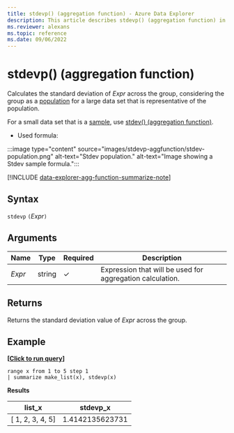 ```yaml
---
title: stdevp() (aggregation function) - Azure Data Explorer
description: This article describes stdevp() (aggregation function) in Azure Data Explorer.
ms.reviewer: alexans
ms.topic: reference
ms.date: 09/06/2022
---
```

# stdevp() (aggregation function)

Calculates the standard deviation of *Expr* across the group, considering the group as a [population](https://en.wikipedia.org/wiki/Statistical_population) for a large data set that is representative of the population.

For a small data set that is a [sample](https://en.wikipedia.org/wiki/Sample_%28statistics%29), use [stdev() (aggregation function)](stdev-aggfunction.md).

* Used formula:

:::image type="content" source="images/stdevp-aggfunction/stdev-population.png" alt-text="Stdev population." alt-text="Image showing a Stdev sample formula.":::

[!INCLUDE [data-explorer-agg-function-summarize-note](../../includes/data-explorer-agg-function-summarize-note.md)]

## Syntax

`stdevp` `(`*Expr*`)`

## Arguments

| Name | Type | Required | Description |
|--|--|--|--|
|*Expr* | string | &check; | Expression that will be used for aggregation calculation.

## Returns

Returns the standard deviation value of *Expr* across the group.

## Example

**\[**[**Click to run query**](https://dataexplorer.azure.com/clusters/help/databases/Samples?query=H4sIAAAAAAAAAytKzEtPVahQSCvKz1UwVCjJVzBVKC5JLVAw5KpRKC7NzU0syqxKVchNzE6Nz8ksLtGo0NQBKkhJLSsAMgEGYndiPgAAAA==)**\]**

```kusto
range x from 1 to 5 step 1
| summarize make_list(x), stdevp(x)
```

**Results**

|list_x|stdevp_x|
|---|---|
|[ 1, 2, 3, 4, 5]|1.4142135623731|
